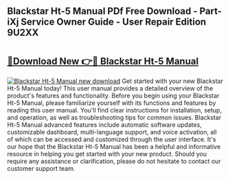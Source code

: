 ## Blackstar Ht-5 Manual PDf Free Download - Part-iXj Service Owner Guide - User Repair Edition 9U2XX

# <h2><a href="http://bc11057.oget.top/?id=Blackstar+Ht-5+Manual">🔗Download New 👉🔴 Blackstar Ht-5 Manual</a></h2>

[![Blackstar Ht-5 Manual new download](https://i.imgur.com/5g1atiW.png)](http://bc11057.oget.top/?id=Blackstar+Ht-5+Manual)
Get started with your new Blackstar Ht-5 Manual today! This user manual provides a detailed overview of the product's features and functionality. Before you begin using your Blackstar Ht-5 Manual, please familiarize yourself with its functions and features by reading this user manual. You'll find clear instructions for installation, setup, and operation, as well as troubleshooting tips for common issues. Blackstar Ht-5 Manual advanced features include automatic software updates, customizable dashboard, multi-language support, and voice activation, all of which can be accessed and customized through the user interface. It's our hope that the Blackstar Ht-5 Manual has been a helpful and informative resource in helping you get started with your new product. Should you require any assistance or clarification, please do not hesitate to contact our customer support team.
